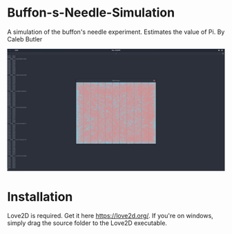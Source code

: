# Buffon-s-Needle-Simulation
A simulation of the buffon's needle experiment. Estimates the value of Pi. By Caleb Butler

![Alt text](screenshot.png?raw=true)
# Installation
Love2D is required. Get it here <https://love2d.org/>. If you're on windows, simply drag the source folder to the Love2D executable.
